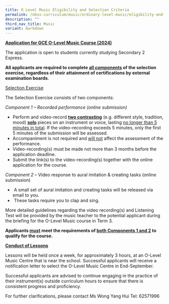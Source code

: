 ```yaml
---
title: O Level Music Eligibility and Selection Criteria
permalink: /nbss-curriculum/music/ordinary-level-music/eligibility-and-selection-criteria/
description: ""
third_nav_title: Music
variant: markdown
---
```

<p><strong><u>Application for GCE O-Level Music Course (2024)</u></strong></p>
<p>The application is open to students currently studying Secondary 2 Express.</p>
<p><strong>All applicants are required to complete&nbsp;<u>all components</u>&nbsp;of the selection exercise, regardless of their attainment of certifications by external examination boards</strong>.</p>
<p><u>Selection Exercise</u></p>
<p>The Selection Exercise consists of two components:</p>
<p><em>Component 1 – Recorded performance (online submission)<br></em></p>
<ul>
<li>Perform and video-record&nbsp;<strong><u>two contrasting</u></strong>&nbsp;(e.g. different style, tradition, mood)&nbsp;<strong><u>solo</u></strong>&nbsp;pieces on an instrument or voice, lasting&nbsp;<u>no longer than 5 minutes in total</u>. If the video-recording exceeds 5 minutes, only the first 5 minutes of the submission will be assessed.</li>
<li>Accompaniment is not required and&nbsp;<u>will not</u>&nbsp;affect the assessment of the performance.</li>
<li>Video-recording(s) must be made not more than 3 months before the application deadline.</li>
<li>Submit the link(s) to the video-recording(s) together with the online application for the course.</li>
</ul>
<p><em>Component 2 –&nbsp;</em>Video response to aural imitation &amp; creating tasks (online submission)</p>
<ul>
<li>&nbsp;A small set of aural imitation and creating tasks will be released via email to you.</li>
<li>&nbsp;These tasks require you to clap and sing.&nbsp;</li>
</ul>
<p>More detailed guidelines regarding the video recording(s) and Listening Test will be provided by the music teacher to the potential applicant during the briefing for the O-Level Music course in Term 3.</p>
<p><strong>Applicants&nbsp;<u>must</u>&nbsp;meet the requirements of&nbsp;<u>both Components 1 and 2</u>&nbsp;to qualify for the course.</strong></p>
<p><strong><u>Conduct of Lessons</u></strong></p>
<p>Lessons will be held once a week, for approximately 3 hours, at an O-Level Music Centre that is near the school. Successful applicants will receive a notification letter to select the O-Level Music Centre in End-September.</p>
<p>Successful applicants are advised to continue engaging in the practice of their instrument(s) outside curriculum hours to ensure that there is consistent progress and proficiency.</p>
<p>For further clarifications, please contact Ms Wong Yang Hui Tel: 62571996</p>